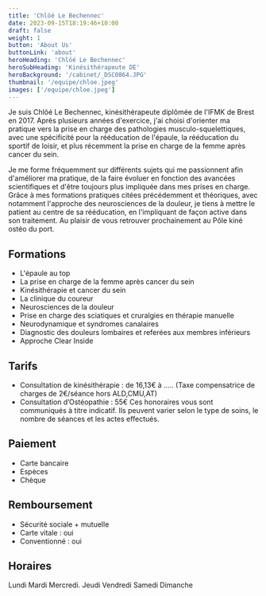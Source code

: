 ```yaml
---
title: 'Chlöé Le Bechennec'
date: 2023-09-15T18:19:46+10:00
draft: false
weight: 1
button: 'About Us'
buttonLink: 'about'
heroHeading: 'Chlöé Le Bechennec'
heroSubHeading: 'Kinésithérapeute DE'
heroBackground: '/cabinet/_DSC0864.JPG'
thumbnail: '/equipe/chloe.jpeg'
images: ['/equipe/chloe.jpeg']
---
```


Je suis Chlöé Le Bechennec, kinésithérapeute diplômée de l'IFMK de Brest en 2017. Après plusieurs années d'exercice, j'ai choisi d'orienter ma pratique vers la prise en charge des pathologies musculo-squelettiques, avec une spécificité pour la rééducation de l'épaule, la rééducation du sportif de loisir, et plus récemment la prise en charge de la femme après cancer du sein. 

Je me forme fréquemment sur différents sujets qui me passionnent afin d'améliorer ma pratique, de la faire évoluer en fonction des avancées scientifiques et d'être toujours plus impliquée dans mes prises en charge.
Grâce à mes formations pratiques citées précédemment et théoriques, avec notamment l'approche des neurosciences de la douleur, je tiens à mettre le patient au centre de sa rééducation, en l'impliquant de façon active dans son traitement. 
Au plaisir de vous retrouver prochainement au Pôle kiné ostéo du port. 

## Formations
- L'épaule au top  
- La prise en charge de la femme après cancer du sein
- Kinésithérapie et cancer du sein 
- La clinique du coureur 
- Neurosciences de la douleur  
- Prise en charge des sciatiques et cruralgies en thérapie manuelle 
- Neurodynamique et syndromes canalaires 
- Diagnostic des douleurs lombaires et referées aux membres inférieurs
- Approche Clear Inside

## Tarifs

- Consultation de kinésithérapie : de 16,13€ à .....
(Taxe compensatrice de charges de 2€/séance hors ALD,CMU,AT)
- Consultation d’Ostéopathie : 55€
Ces honoraires vous sont communiqués à titre indicatif. Ils peuvent varier selon le type de
soins, le nombre de séances et les actes effectués.

## **Paiement**
- Carte bancaire
- Espèces
- Chèque

## Remboursement
- Sécurité sociale + mutuelle
- Carte vitale : oui
- Conventionné : oui

## Horaires
Lundi
Mardi
Mercredi.
Jeudi
Vendredi
Samedi
Dimanche